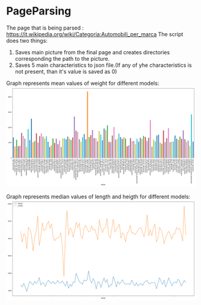 # PageParsing
The page that is being parsed : https://it.wikipedia.org/wiki/Categoria:Automobili_per_marca
The script does two things:
  1. Saves main picture from the final page and creates directories corresponding the path to the picture.
  2. Saves 5 main characteristics to json file.(If any of yhe characteristics is not present, than it's value is saved as 0)

Graph represents mean values of weight for different models:
  ![alt text](https://github.com/semenchukou/PageParsing/blob/master/graphs/avg_weight.png)
  
Graph represents median values of length and heigth for different models:
  ![alt text](https://github.com/semenchukou/PageParsing/blob/master/graphs/median_length_heigtn.png)
